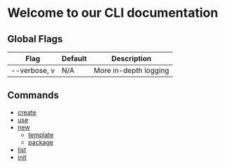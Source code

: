 # Welcome to our CLI documentation

## Global Flags


<table id="global-table">
    <thead>
      <tr>
        <th>Flag</th>
        <th>Default</th>
        <th>Description</th>
      </tr>
    </thead>
    <tbody>
    <tr>
        <td>--verbose, v</td>
        <td>N/A</td>
        <td>More in-depth logging</td>
      </tr>
    </tbody>
</table>


## Commands

- [create](./commands/create.md)
- [use](./commands/use.md)
- [new](./commands/new.md)
  - [template](./commands/new_commands/template.md)
  - [package](./commands/new_commands/package.md)
- [list](./commands/list.md)
- [init](./commands/init.md)
